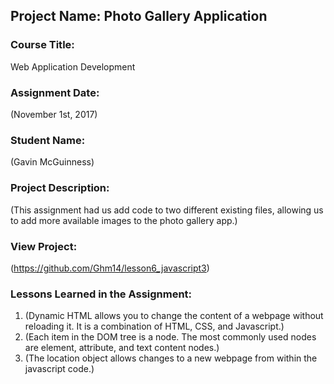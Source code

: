 ## Project Name:  Photo Gallery Application

### Course Title:
Web Application Development

### Assignment Date:  
(November 1st, 2017)

### Student Name:  
(Gavin McGuinness)

### Project Description:
(This assignment had us add code to two different existing files, allowing us to add more available images to the photo gallery app.)

### View Project:
(https://github.com/Ghm14/lesson6_javascript3)

### Lessons Learned in the Assignment:
1. (Dynamic HTML allows you to change the content of a webpage without reloading it. It is a combination of HTML, CSS, and Javascript.)
2. (Each item in the DOM tree is a node. The most commonly used nodes are element, attribute, and text content nodes.)
3. (The location object allows changes to a new webpage from within the javascript code.)

